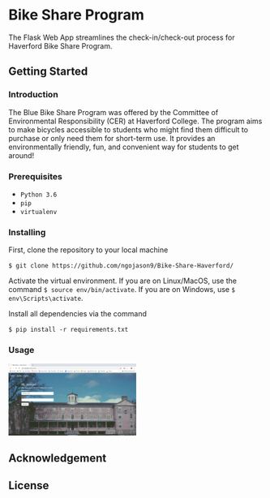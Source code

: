 # Bike Share Program
The Flask Web App streamlines the check-in/check-out process for Haverford Bike Share Program.

## Getting Started

### Introduction
The Blue Bike Share Program was offered by the Committee of Environmental Responsibility (CER) at Haverford College. The program aims to make bicycles accessible to students who might find them difficult to purchase or only need them for short-term use. It provides an environmentally friendly, fun, and convenient way for students to get around!

### Prerequisites
- `Python 3.6`
- `pip`
- `virtualenv`

### Installing
First, clone the repository to your local machine
```
$ git clone https://github.com/ngojason9/Bike-Share-Haverford/
```
Activate the virtual environment. If you are on Linux/MacOS, use the command `$ source env/bin/activate`. If you are on Windows, use `$ env\Scripts\activate`.

Install all dependencies via the command
```
$ pip install -r requirements.txt
```

### Usage
<img src="/screenshots/index_page.png" alt="Home Page" width="50%" height="50%">

<!-- ![Haverford Bike Share Program Home Page](/screenshots/index_page.png?raw=true "Home Page") -->


## Acknowledgement

## License
